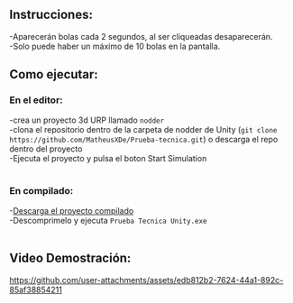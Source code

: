 ## Instrucciones:
-Aparecerán bolas cada 2 segundos, al ser cliqueadas desaparecerán.<br>
-Solo puede haber un máximo de 10 bolas en la pantalla.

## Como ejecutar:
### En el editor:
-crea un proyecto 3d URP llamado `nodder`<br>
-clona el repositorio dentro de la carpeta de nodder de Unity (`git clone https://github.com/MatheusXDe/Prueba-tecnica.git`) o descarga el repo dentro del proyecto<br>
-Ejecuta el proyecto y pulsa el boton Start Simulation<br> <br>
### En compilado:
-[Descarga el proyecto compilado](https://github.com/MatheusXDe/Prueba-tecnica/releases/download/release/Prueba-Tecnica-Win64.zip) <br>
-Descomprimelo y ejecuta `Prueba Tecnica Unity.exe`<br><br>


## Video Demostración: <br>
https://github.com/user-attachments/assets/edb812b2-7624-44a1-892c-85af38854211

